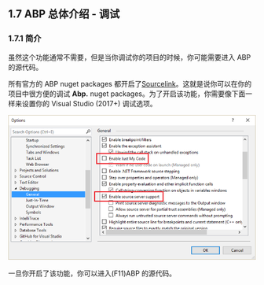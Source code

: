 ## 1.7 ABP 总体介绍 - 调试

### 1.7.1 简介

虽然这个功能通常不需要，但是当你调试你的项目的时候，你可能需要进入 ABP 的源代码。

所有官方的 ABP nuget packages 都开启了[Sourcelink](https://github.com/ctaggart/SourceLink)。这就是说你可以在你的项目中很方便的调试 **Abp.** nuget packages。为了开启该功能，你需要像下面一样来设置你的 Visual Studio (2017+) 调试选项。

![](./Wiki_abp_images/debug-options.png)

一旦你开启了该功能，你可以进入(F11)ABP 的源代码。
